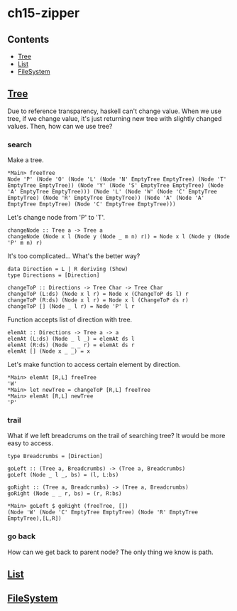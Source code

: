 # ch15-zipper

## Contents
- [Tree](#Tree)
- [List](#List)
- [FileSystem](#FileSystem)

## [Tree](./app/Tree.hs)

Due to reference transparency, haskell can't change value.
When we use tree, if we change value, it's just returning new tree with slightly changed values.
Then, how can we use tree?

### search

Make a tree.

```
*Main> freeTree
Node 'P' (Node 'O' (Node 'L' (Node 'N' EmptyTree EmptyTree) (Node 'T' EmptyTree EmptyTree)) (Node 'Y' (Node 'S' EmptyTree EmptyTree) (Node 'A' EmptyTree EmptyTree))) (Node 'L' (Node 'W' (Node 'C' EmptyTree EmptyTree) (Node 'R' EmptyTree EmptyTree)) (Node 'A' (Node 'A' EmptyTree EmptyTree) (Node 'C' EmptyTree EmptyTree)))
```

Let's change node from 'P' to 'T'.

```
changeNode :: Tree a -> Tree a
changeNode (Node x l (Node y (Node _ m n) r)) = Node x l (Node y (Node 'P' m n) r)
```

It's too complicated... What's the better way?

```
data Direction = L | R deriving (Show)
type Directions = [Direction]

changeToP :: Directions -> Tree Char -> Tree Char
changeToP (L:ds) (Node x l r) = Node x (ChangeToP ds l) r
changeToP (R:ds) (Node x l r) = Node x l (ChangeToP ds r)
changeToP [] (Node _ l r) = Node 'P' l r
```

Function accepts list of direction with tree.

```
elemAt :: Directions -> Tree a -> a
elemAt (L:ds) (Node _ l _) = elemAt ds l
elemAt (R:ds) (Node _ _ r) = elemAt ds r
elemAt [] (Node x _ _) = x
```

Let's make function to access certain element by direction.

```
*Main> elemAt [R,L] freeTree
'W'
*Main> let newTree = changeToP [R,L] freeTree
*Main> elemAt [R,L] newTree
'P'
```

### trail

What if we left breadcrums on the trail of searching tree? It would be more easy to access.

```
type Breadcrumbs = [Direction]

goLeft :: (Tree a, Breadcrumbs) -> (Tree a, Breadcrumbs)
goLeft (Node _ l _, bs) = (l, L:bs)

goRight :: (Tree a, Breadcrumbs) -> (Tree a, Breadcrumbs)
goRight (Node _ _ r, bs) = (r, R:bs)
```

```
*Main> goLeft $ goRight (freeTree, [])
(Node 'W' (Node 'C' EmptyTree EmptyTree) (Node 'R' EmptyTree EmptyTree),[L,R])
```

### go back

How can we get back to parent node? The only thing we know is path.





## [List](./app/List.hs)







## [FileSystem](./app/FileSystem.hs)


